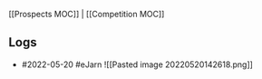 [[Prospects MOC]] | [[Competition MOC]]


## Logs

- #2022-05-20 #eJarn 
![[Pasted image 20220520142618.png]]